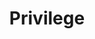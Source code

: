 ---
layout: swaggerui2_page
title: 'Privilege'
categories: api_docs
swagger: ../api_docs/Privilege.yml
permalink: ../pages/api_explorer/Privilege
---